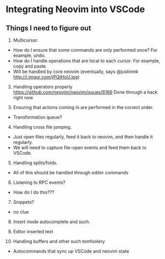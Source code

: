 # Integrating Neovim into VSCode
## Things I need to figure out
1. Multicursor.
  * How do I ensure that some commands are only performed once?
  For example, undo.
  * How do I handle operations that are local to each cursor. For example, copy and paste.
  * Will be handled by core neovim (eventually, says @justinmk http://i.imgur.com/jPQtHoU.jpg)

2. Handling operators properly
  https://github.com/neovim/neovim/issues/6166
  Done through a hack right now

3. Ensuring that actions coming in are performed in the correct order.
  * Transformation queue?

4. Handling cross file jumping.
  * Just open files regularly, feed it back to neovim, and then handle it regularly.
  * We will need to capture file-open events and feed them back to VSCode.

5. Handling splits/folds.
  * All of this should be handled through editor commands

6. Listening to RPC events?
  * How do I do this???

7. Snippets?
  * no clue

8. Insert mode autocomplete and such.

9. Editor inserted text

10. Handling buffers and other such tomfoolery
  * Autocommands that sync up VSCode and neovim state